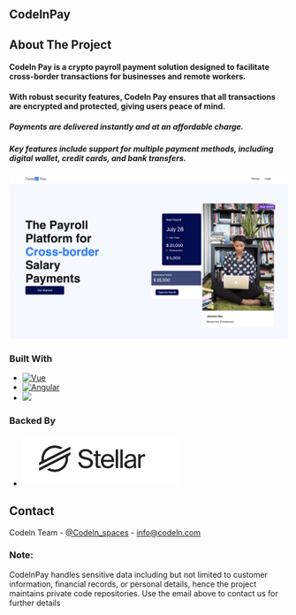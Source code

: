 ## CodelnPay

## About The Project

#### Codeln Pay is a crypto payroll payment solution designed to facilitate cross-border transactions for businesses and remote workers. 
#### With robust security features, Codeln Pay ensures that all transactions are encrypted and protected, giving users peace of mind. 
##### Payments are delivered instantly and at an affordable charge. 
##### Key features include support for multiple payment methods, including digital wallet, credit cards, and bank transfers. 

<!-- ABOUT THE PROJECT -->


[![Product Name Screen Shot][product-screenshot]](https://pay.codeln.com)





### Built With

* [![Vue][Vue.js]][Vue-url]
* [![Angular][Angular.io]][Angular-url]
* <a href="https://www.djangoproject.com"><img src="https://static.djangoproject.com/img/logos/django-logo-positive.png" height="40"></img></a>

### Backed By
* <a href="https://stellar.org/"><img src="images/stellar.png"></img></a>


[React.js]: https://img.shields.io/badge/React-20232A?style=for-the-badge&logo=react&logoColor=61DAFB
[React-url]: https://reactjs.org/
[Vue.js]: https://img.shields.io/badge/Vue.js-35495E?style=for-the-badge&logo=vuedotjs&logoColor=4FC08D
[Vue-url]: https://vuejs.org/
[Angular.io]: https://img.shields.io/badge/Angular-DD0031?style=for-the-badge&logo=angular&logoColor=white
[Angular-url]: https://angular.io/
[Stellar.io]: https://cdn.sanity.io/images/e2r40yh6/production-i18n/40c30d9139a96e08606c1d12dc31697649642862-1667x1000.png?w=1224&auto=format&dpr=2
[Stellar-url]:  https://stellar.org/
[Django.org]: https://static.djangoproject.com/img/logos/django-logo-positive.png
[Django-url]:  https://www.djangoproject.com
[product-screenshot]: images/screenshot.png



<!-- CONTACT -->
## Contact

Codeln Team - [@Codeln_spaces](https://twitter.com/Codeln_spaces) -  info@codeln.com

<!-- NOTE -->
### Note: 
 CodelnPay handles sensitive data including but not limited to customer information, financial records, or personal details, 
 hence the project maintains private code repositories. Use the email above to contact us for further details
